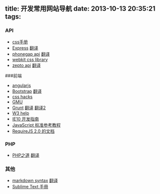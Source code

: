 title: 开发常用网站导航
date: 2013-10-13 20:35:21
tags:
------------
### API
* [css手册](http://css.doyoe.com/)
* [Express](http://expressjs.com) [翻译](http://expressjs.jser.us/)
* [phonegap api](http://docs.phonegap.com/en/3.0.0/index.html) [翻译](http://cordova.apache.org/docs/zh/edge/index.html)
* [webkit css library](http://ued.ctrip.com/blog/wp-content/webkitcss/index.html)
* [zepto api](http://zeptojs.com/) [翻译](http://mweb.baidu.com/zeptoapi/)

<!-- more -->

###前端

* [angularjs](http://angularjs.org)
* [Bootstrap](http://getbootstrap.com) [翻译](http://v3.bootcss.com)
* [css hacks](http://browserhacks.com/)
* [GMU](http://gmu.baidu.com/)
* [Grunt](http://gruntjs.com/) [翻译](http://www.gruntjs.org) [翻译2](http://gruntjs.bootcss.com)
* [W3 help](http://www.w3help.org/)
* [IE10 开发指南](http://msdn.microsoft.com/zh-cn/library/ie/hh673549.aspx)
* [JavaScript 标准参考教程](http://javascript.ruanyifeng.com/)
* [RequireJS 2.0 的文档](http://makingmobile.org/docs/tools/requirejs-api-zh/)


### PHP

* [PHP之道](http://www.phptherightway.com/) [翻译](http://wulijun.github.io/php-the-right-way/#site-header)




### 其他
* [markdown syntax](http://daringfireball.net/projects/markdown/syntax) [翻译](http://markdown.tw/)
* [Sublime Text 手冊](http://docs.sublimetext.tw/)
